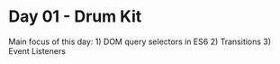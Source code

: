 # Day 01 - Drum Kit

Main focus of this day:
    1) DOM query selectors in ES6
    2) Transitions
    3) Event Listeners
